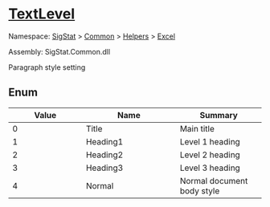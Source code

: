 # [TextLevel](./TextLevel.md)
Namespace: [SigStat]() > [Common](./../../README.md) > [Helpers](./../README.md) > [Excel](./README.md)

Assembly: SigStat.Common.dll


Paragraph style setting

##	Enum

| Value<div><a href="#"><img width=400></a></div> | Name<div><a href="#"><img width=475></a></div> | Summary<div><a href="#"><img width=400></a></div> | 
| --- | --- | --- | 
| 0| Title| Main title| 
| 1| Heading1| Level 1 heading| 
| 2| Heading2| Level 2 heading| 
| 3| Heading3| Level 3 heading| 
| 4| Normal| Normal document body style| 


